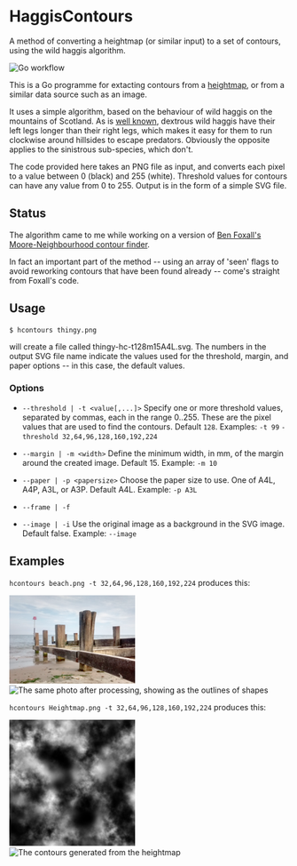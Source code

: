 # HaggisContours

A method of converting a heightmap (or similar input) to a set of contours, using the wild haggis algorithm.

![Go workflow](https://github.com/starsoftanalysis/haggiscontours/actions/workflows/go.yml/badge.svg)

This is a Go programme for extacting contours from a [heightmap](https://en.wikipedia.org/wiki/Heightmap), or from a similar data source such as an image.

It uses a simple algorithm, based on the behaviour of wild haggis on the mountains of Scotland.  As is [well known](https://www.thehaggis.com/wild-haggis-all-about-haggis/),
dextrous wild haggis have their left legs longer than their right legs, which makes it easy for them to run clockwise
around hillsides to escape predators.  Obviously the opposite applies to the sinistrous sub-species, which don't.

The code provided here takes an PNG file as input, and converts each pixel to a value between 0 (black) and 255 (white).  Threshold values
for contours can have any value from 0 to 255.  Output is in the form of a simple SVG file.

## Status

The algorithm came to me while working on a version of [Ben Foxall's Moore-Neighbourhood contour finder](https://github.com/benfoxall/contours).

In fact an important part of the method -- using an array of 'seen' flags to avoid reworking contours that have
been found already -- come's straight from Foxall's code.

## Usage

    $ hcontours thingy.png

will create a file called thingy-hc-t128m15A4L.svg.  The numbers in the output SVG file name indicate
the values used for the threshold, margin, and paper options -- in this case, the default values.

### Options

* `--threshold | -t <value[,...]>`
Specify one or more threshold values, separated by commas, each in the range 0..255.  These are the pixel
values that are used to find the contours.  Default `128`. Examples: `-t 99` `-threshold 32,64,96,128,160,192,224`

* `--margin | -m <width>`
Define the minimum width, in mm, of the margin around the created image.  Default 15.  Example: `-m 10`

* `--paper | -p <papersize>`
Choose the paper size to use.  One of A4L, A4P, A3L, or A3P.  Default A4L. Example: `-p A3L`

* `--frame | -f`

* `--image | -i`
Use the original image as a background in the SVG image.  Default false. Example: `--image`

## Examples

`hcontours beach.png -t 32,64,96,128,160,192,224` produces this:

<img alt="Photo of breakwaters on a beach" src="examples/beach.png" title="Input image" width=45%> <img alt="The same photo after processing, showing as the outlines of shapes" src="examples/beach-hc-t32,64,96,128,160,192,224m15A4L.svg" title="Created SVG image" width=45%>


`hcontours Heightmap.png -t 32,64,96,128,160,192,224` produces this:

<img alt="Sample heightmap, taken from Wikipedia, shown as a greyscale image" src="examples/Heightmap.png" title="Input image" width=45%> <img alt="The contours generated from the heightmap" src="examples/Heightmap-hc-t32,64,96,128,160,192,224m15A4L.svg" title="Created SVG image" width=45%>


